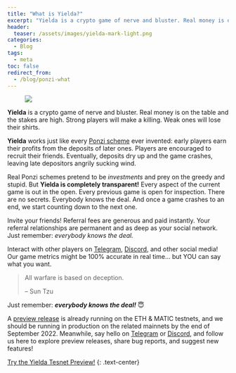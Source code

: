 ```yaml
---
title: "What is Yielda?"
excerpt: "Yielda is a crypto game of nerve and bluster. Real money is on the table. Strong players will make a killing. Weak ones will lose their shirts."
header:
  teaser: /assets/images/yielda-mark-light.png
categories:
  - Blog
tags:
  - meta
toc: false
redirect_from:
  - /blog/ponzi-what
---
```


<figure class="align-left" style="margin-top: 10px; margin-bottom: 10px; width: 150px;">
    <img src="{{ site.url }}{{ site.baseurl }}/assets/images/yielda-mark-light.png">
</figure>

**Yielda** is a crypto game of nerve and bluster. Real money is on the table and the stakes are high. Strong players will make a killing. Weak ones will lose their shirts.

**Yielda** works just like every [Ponzi scheme](https://en.wikipedia.org/wiki/Ponzi_scheme) ever invented: early players earn their profits from the deposits of later ones. Players are encouraged to recruit their friends. Eventually, deposits dry up and the game crashes, leaving late depositors angrily sucking wind.

Real Ponzi schemes pretend to be *investments* and prey on the greedy and stupid. But **Yielda is completely transparent!** Every aspect of the current game is out in the open. Every previous game is open for inspection. There are no secrets. Everybody knows the deal. And once a game crashes to an end, we start counting down to the next one.

Invite your friends! Referral fees are generous and paid instantly. Your referral relationships are permanent and as deep as your social
network. Just remember: *everybody knows the deal.*

Interact with other players on [Telegram](https://t.me/yielda_game), [Discord](https://discord.gg/GUbqTCuPvh), and other social media! Our game metrics might be 100% accurate in real time... but YOU can say what you want.

> All warfare is based on deception.
>
> &ndash; Sun Tzu

Just remember: ***everybody knows the deal!*** 😇

A [preview release](https://preview.yielda.io) is already running on the ETH & MATIC testnets, and we should be running in production on the related mainnets by the end of September 2022. Meanwhile, say hello on [Telegram](https://t.me/yielda_game) or [Discord](https://discord.gg/GUbqTCuPvh), and follow us here to explore preview releases, share bug reports, and suggest new features!

<a class="btn btn--primary btn--large" href="https://preview.yielda.io" target="blank">Try the Yielda Tesnet Preview!</a>
{:  .text-center}

